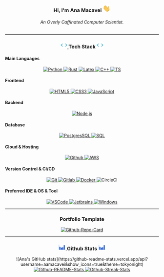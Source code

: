 <div align="center">
  <h3>
    <span="color:white;">Hi, I'm Ana Macavei</span>
    <a href="https://github.com/aamacavei">
      <img
        width="25px"
        src="img/Hi.gif"
      />
    </a>
  </h3>

  <h6 font-size="20">
    An Overly Caffinated Computer Scientist.
  </h6>
</div>

---

<h3 align="center">
  <a href="https://github.com/aamacavei">
    <img
      src="img/coding.gif"
      width="22px"
    />
  </a>
  Tech Stack
  <a href="https://github.com/aamacavei">
    <img
      src="img/coding.gif"
      width="22px"
    />
  </a>
</h3>

<h4>Main Languages</h4>
<p align="center">
  <a href="https://www.python.org/" target="_blank">
    <img
      src="https://img.shields.io/badge/Python-FFD43B?style=for-the-badge&logo=python&logoColor=blue"
      alt="Python"
    />
  </a>
  <a href="https://www.rust-lang.org/" target="_blank">
    <img
      src="https://img.shields.io/badge/rust-b7410e?style=for-the-badge&logo=rust&logoColor=black"
      alt="Rust"
    />
  </a>
  <a href="https://www.latex-project.org/" target="_blank">
    <img
      src="https://img.shields.io/badge/LaTeX-47A141?style=for-the-badge&logo=LaTeX&logoColor=white"
      alt="Latex"
    />
  </a>
  <a href="https://www.CPlusPlus.com/" target="_blank">
    <img
      src="https://img.shields.io/badge/C++-0000FF?style=for-the-badge&logo=C++&logoColor=black"
      alt="C++"
    />
  </a>
  <a href="https://www.typescriptlang.org/"
  target="_blank">
    <img
      src="https://img.shields.io/badge/TS-ADD8E6?style=for-the-badge&logo=TS&logoColor=black"
      alt="TS"
    />
  </a>


</p>

<h4>Frontend</h4>
<p align="center">
  <a href="https://www.w3schools.com/html/" target="_blank">
    <img
      src="https://img.shields.io/badge/html-E34F26.svg?style=for-the-badge&logo=html5&logoColor=white"
      alt="HTML5"
    />
  </a>
  <a href="https://www.w3schools.com/css/" target="_blank">
    <img
      src="https://img.shields.io/badge/css-1572B6.svg?style=for-the-badge&logo=css3&logoColor=white"
      alt="CSS3"
    />
  </a>
  <a href="https://www.w3schools.com/js/" target="_blank">
    <img
      src="https://img.shields.io/badge/Javascript-F7DF1E.svg?style=for-the-badge&logo=javascript&logoColor=black"
      alt="JavaScript"
    />
  </a>

</p>

<h4>Backend</h4>
<p align="center">
  <a href="https://nodejs.org" target="_blank">
    <img
      src="https://img.shields.io/badge/node.js-339933.svg?style=for-the-badge&logo=nodedotjs&logoColor=white"
      alt="Node.js"
    />
  </a>
</p>

<h4>Database</h4>
<p align="center">
  <a href="https://www.postgresql.org/" target="_blank">
    <img
      src="https://img.shields.io/badge/PostgreSQL-316192?style=for-the-badge&logo=postgresql&logoColor=white"
      alt="PostgresSQL"
    />
  </a>

  <a href="https://www.mysql.com/" target="_blank">
    <img
      src="https://img.shields.io/badge/MySQL-005C84?style=for-the-badge&logo=mysql&logoColor=white"
      alt="SQL"
    />
  </a>
</p>

<h4>Cloud & Hosting</h4>
<p align="center">
  <a href="https://github.com/" target="_blank">
    <img
      src="https://img.shields.io/badge/github-181717.svg?style=for-the-badge&logo=github&logoColor=white"
      alt="Github"
    />
  </a>

  <a href="https://aws.amazon.com/" target="_blank">
    <img
      src="https://img.shields.io/badge/AWS-FFA500?style=for-the-badge&logo=TS&logoColor=black"
      alt="AWS"
      />
  </a>

</p>

<h4>Version Control & CI/CD</h4>
<p align="center">
  <a href="https://git-scm.com/" target="_blank">
    <img
      src="https://img.shields.io/badge/git-F05032.svg?style=for-the-badge&logo=git&logoColor=white"
      alt="Git"
    />
  </a>
  <a href="https://about.gitlab.com/" target="_blank">
    <img
      src="https://img.shields.io/badge/gitlab-FC6D26.svg?style=for-the-badge&logo=gitlab&logoColor=white"
      alt="Gitlab"
    />
  </a>
  <a href="https://www.docker.com/" target="_blank">
    <img
      src="https://img.shields.io/badge/docker-2496ED.svg?style=for-the-badge&logo=docker&logoColor=white"
      alt="Docker"
    />
  </a href="https://circleci.com/" target="_blank">
    <img
      src="https://img.shields.io/badge/CircleCI-FFC0CB?style=for-the-badge&logo=TS&logoColor=black"
      alt="CircleCI"
      />

  <a>
  </a>
</p>

<h4>Preferred IDE & OS & Tool</h4>
<p align="center">
  <a href="https://code.visualstudio.com/" target="_blank">
    <img
      src="https://img.shields.io/badge/vscode-007ACC.svg?style=for-the-badge&logo=visualstudiocode&logoColor=white"
      alt="VSCode"
    />
  </a>

  <a href="https://www.jetbrains.com/" target="_blank">
    <img
      src="https://img.shields.io/badge/jetbrains%20IDE-000000.svg?style=for-the-badge&logo=jetbrains&logoColor=white"
      alt="Jetbrains"
    />
  </a>
  <a href="https://www.microsoft.com/en-us/windows/" target="_blank">
    <img
      src="https://img.shields.io/badge/Windows-0078D6?style=for-the-badge&logo=windows&logoColor=white"
      alt="Windows"
    />
  </a>
 
</p>

---

<h3 align="center">
  Portfolio Template
</h3>

<div align="center">
  <a href="https://github.com/macaveiAna/React-Portfolio">
    <img
      decoding="async"
      loading="lazy"
      src="https://github-readme-stats.vercel.app/api/pin?username=macaveiAna&repo=React-Portfolio&theme=react"
      alt="Github-Repo-Card"
      width="380"
    />
  </a>
  <!---
  <a href="https://github.com/macaveiAna/Portfolio-Minimal">
    <img
      decoding="async"
      loading="lazy"
      src="https://github-readme-stats-macaveiAna.vercel.app/api/pin?username=macaveiAna&repo=Portfolio-Minimal&theme=react"
      alt="Github-Repo-Card"
      width="380"
    />
  </a> LAST LEFT OFF 
--->



---

  <h3>
    <a href="https://github.com/aamacavei">
      <img
        src="img/stats.gif"
        width="25px"
      />
    </a>
    Github Stats
    <a href="https://github.com/aamacavei">
      <img
        src="img/stats.gif"
        width="25px"
      />
    </a>
  </h3>
![Ana's GitHub stats](https://github-readme-stats.vercel.app/api?username=aamacavei&show_icons=true&theme=tokyonight)
  <a href="https://github.com/aamacavei">
    <img
      decoding="async"
      loading="lazy"
      src="https://github-readme-stats.vercel.app/api
      username=aamacavei&theme=react&count_private=true&include_all_commits=true&hide=stars&show_icons=true&line_height=30"
      alt="Github-README-Stats"
      width="380px"
    />
  </a>

  <a href="https://github.com/aamacavei">
    <img
      decoding="async"
      loading="lazy"
      src="https://github-readme-streaks-stats.vercel.app/?user=aamacavei&theme=react&count_private=true&include_all_commits=true"
      alt="Github-Streak-Stats"
      width="380px"
    />
  </a>
</div>

<!---
aamacavei/aamacavei is a ✨ special ✨ repository because its `README.md` (this file) appears on your GitHub profile.
You can click the Preview link to take a look at your changes.
--->
